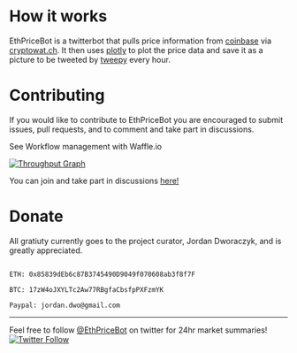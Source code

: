 # How it works

EthPriceBot is a twitterbot that pulls price information from
[coinbase](https://www.coinbase.com) via
[cryptowat.ch](https://cryptowat.ch/coinbase/ethusd/1d). It then uses
[plotly](https://plot.ly/python/) to plot the price data and save it as a
picture to be tweeted by [tweepy](https://github.com/tweepy/tweepy) every hour.

# Contributing
If you would like to contribute to EthPriceBot you are encouraged to submit
issues, pull requests, and to comment and take part in discussions.

See Workflow management with Waffle.io

[![Throughput Graph](https://graphs.waffle.io/JordanDworaczyk/EthPriceBot/throughput.svg)](https://waffle.io/JordanDworaczyk/EthPriceBot/)

You can join and take part in discussions [here!](https://waffle.io/JordanDworaczyk/EthPriceBot/join)<script async defer src="http://ethpricebot.enterslack.com/slackin.js"></script>



# Donate
All gratiuty currently goes to the project curator, Jordan Dworaczyk, and is greatly appreciated.

```

ETH: 0x85839dEb6c87B3745490D9049f070608ab3f8f7F

BTC: 17zW4oJXYLTc2Aw77RBgfaCbsfpPXFzmYK

Paypal: jordan.dwo@gmail.com

```

---

Feel free to follow [@EthPriceBot](https://twitter.com/EthPriceBot) on twitter for 24hr market summaries!
[![Twitter Follow](https://img.shields.io/twitter/follow/EthPriceBot.svg?style=social&label=Follow)](https://twitter.com/EthPriceBot)
